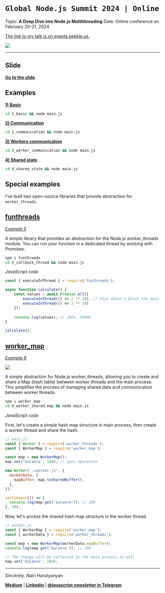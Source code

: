# `Global Node.js Summit 2024 | Online`
Topic: **A Deep Dive into Node.js Multithreading**
Date: Online conference on February 20-21, 2024

[The link to my talk is on events.geekle.us.](https://events.geekle.us/nodejs24/)

![](https://topentol.sirv.com/global-nodejs-summit-2024/wallpaper.png)

---

## Slide
[**Go to the slide**](https://github.com/nairihar/global-nodejs-summit-2024/tree/main/Slide.pdf)

## Examples
[**1) Basic**](https://github.com/nairihar/global-nodejs-summit-2024/tree/main/1_basic)

```bash
cd 1_basic && node main.js
```

[**2) Communication**](https://github.com/nairihar/global-nodejs-summit-2024/tree/main/2_communication)

```bash
cd 2_communication && node main.js
```

[**3) Workers communication**](https://github.com/nairihar/global-nodejs-summit-2024/tree/main/3_worker_communication)

```bash
cd 3_worker_communication && node main.js
```

[**4) Shared state**](https://github.com/nairihar/global-nodejs-summit-2024/tree/main/4_shared_state)

```bash
cd 4_shared_state && node main.js
```

## Special examples
I've built two open-source libraries that provide abstraction for `worker_threads`.

## [funthreads](https://github.com/nairihar/funthreads/)
[*Example 5*](https://github.com/nairihar/global-nodejs-summit-2024/tree/main/5_callback_thread)

A simple library that provides an abstraction for the Node.js worker_threads module. You can run your function in a dedicated thread by working with Promises.

```bash
npm i funthreads
cd 5_callback_thread && node main.js
```

*JavaScript code*
```js
const { executeInThread } = require('funthreads');

async function calculate() {
    const values = await Promise.all([
        executeInThread(() => 2 ** 10), // this doesn't block the main thread
        executeInThread(() => 3 ** 10)
    ]);
    
    console.log(values); // 1024, 59049
}

calculate();
```

## [worker_map](https://github.com/nairihar/worker_map/)
[*Example 6*](https://github.com/nairihar/global-nodejs-summit-2024/tree/main/6_worker_shared_map)

![](https://topentol.sirv.com/github/worker_map.jpg)

A simple abstraction for Node.js worker_threads, allowing you to create and share a Map (hash table) between worker threads and the main process. This simplifies the process of managing shared data and communication between worker threads.

```bash
npm i worker_map
cd 6_worker_shared_map && node main.js
```

*JavaScript code*

First, let's create a simple hash map structure in main process, then create a worker thread and share the hash.

```js
// main.js
const { Worker } = require('worker_threads');
const { WorkerMap } = require('worker_map');

const map = new WorkerMap();
map.set('balance', 100); // sync operation

new Worker('./worker.js', {
  workerData: {
    mapBuffer: map.toSharedBuffer(),
  },
});

setTimeout(() => {
  console.log(map.get('balance')); // 200
}, 50);
```

Now, let's access the shared hash map structure in the worker thread.

```js
// worker.js
const { WorkerMap } = require('worker_map');
const { workerData } = require('worker_threads');

const map = new WorkerMap(workerData.mapBuffer);
console.log(map.get('balance')); // 100

// The change will be reflected in the main process as well
map.set('balance', 200);
```

---

Sincerely,
Nairi Harutyunyan

[**Medium**](https://nairihar.medium.com/) | [**Linkedin**](https://linkedin.com/in/nairihar) | [**@javascript newsletter in Telegram**](https://t.me/javascript)

